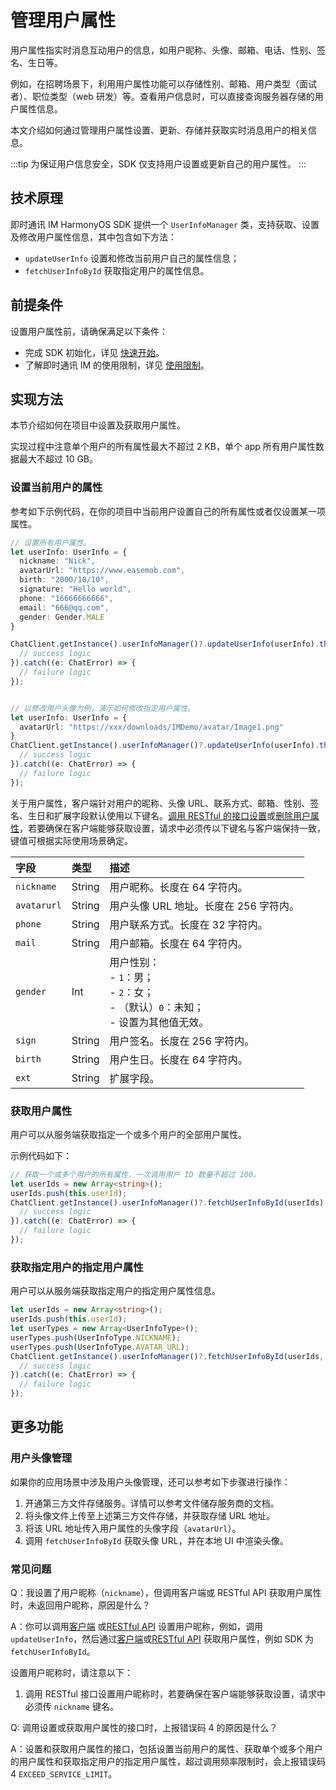 # 管理用户属性

<Toc />

用户属性指实时消息互动用户的信息，如用户昵称、头像、邮箱、电话、性别、签名、生日等。

例如，在招聘场景下，利用用户属性功能可以存储性别、邮箱、用户类型（面试者）、职位类型（web 研发）等。查看用户信息时，可以直接查询服务器存储的用户属性信息。

本文介绍如何通过管理用户属性设置、更新、存储并获取实时消息用户的相关信息。

:::tip
为保证用户信息安全，SDK 仅支持用户设置或更新自己的用户属性。
:::

## 技术原理

即时通讯 IM HarmonyOS SDK 提供一个 `UserInfoManager` 类，支持获取、设置及修改用户属性信息，其中包含如下方法：

- `updateUserInfo` 设置和修改当前用户自己的属性信息；
- `fetchUserInfoById` 获取指定用户的属性信息。

## 前提条件

设置用户属性前，请确保满足以下条件：

- 完成 SDK 初始化，详见 [快速开始](quickstart.html)。
- 了解即时通讯 IM 的使用限制，详见 [使用限制](limitation.html)。

## 实现方法

本节介绍如何在项目中设置及获取用户属性。

实现过程中注意单个用户的所有属性最大不超过 2 KB，单个 app 所有用户属性数据最大不超过 10 GB。

### 设置当前用户的属性

参考如下示例代码，在你的项目中当前用户设置自己的所有属性或者仅设置某一项属性。

```typescript
// 设置所有用户属性。
let userInfo: UserInfo = {
  nickname: "Nick",
  avatarUrl: "https://www.easemob.com",
  birth: "2000/10/10",
  signature: "Hello world",
  phone: "16666666666",
  email: "666@qq.com",
  gender: Gender.MALE
}

ChatClient.getInstance().userInfoManager()?.updateUserInfo(userInfo).then(result => {
  // success logic
}).catch((e: ChatError) => {
  // failure logic
});


// 以修改用户头像为例，演示如何修改指定用户属性。
let userInfo: UserInfo = {
  avatarUrl: "https://xxx/downloads/IMDemo/avatar/Image1.png"
}
ChatClient.getInstance().userInfoManager()?.updateUserInfo(userInfo).then(result => {
  // success logic
}).catch((e: ChatError) => {
  // failure logic
});
```

关于用户属性，客户端针对用户的昵称、头像 URL、联系方式、邮箱、性别、签名、生日和扩展字段默认使用以下键名。[调用 RESTful 的接口设置](/document/server-side/userprofile.html#设置用户属性)或[删除用户属性](/document/server-side/userprofile.html#删除用户属性)，若要确保在客户端能够获取设置，请求中必须传以下键名与客户端保持一致，键值可根据实际使用场景确定。

| 字段        | 类型   | 描述    |
| :---------- | :----- | :------- |
| `nickname`  | String | 用户昵称。长度在 64 字符内。    |
| `avatarurl` | String | 用户头像 URL 地址。长度在 256 字符内。   |
| `phone`     | String | 用户联系方式。长度在 32 字符内。   |
| `mail`      | String | 用户邮箱。长度在 64 字符内。   |
| `gender`    | Int    | 用户性别：<br/> - `1`：男；<br/> - `2`：女；<br/> - （默认）`0`：未知；<br/> - 设置为其他值无效。 |
| `sign`      | String | 用户签名。长度在 256 字符内。   |
| `birth`     | String | 用户生日。长度在 64 字符内。     |
| `ext`       | String | 扩展字段。   |

### 获取用户属性

用户可以从服务端获取指定一个或多个用户的全部用户属性。

示例代码如下：

```typescript
// 获取一个或多个用户的所有属性，一次调用用户 ID 数量不超过 100。
let userIds = new Array<string>();
userIds.push(this.userId);
ChatClient.getInstance().userInfoManager()?.fetchUserInfoById(userIds).then(result => {
  // success logic
}).catch((e: ChatError) => {
  // failure logic
});
```

### 获取指定用户的指定用户属性

用户可以从服务端获取指定用户的指定用户属性信息。

```typescript
let userIds = new Array<string>();
userIds.push(this.userId);
let userTypes = new Array<UserInfoType>();
userTypes.push(UserInfoType.NICKNAME);
userTypes.push(UserInfoType.AVATAR_URL);
ChatClient.getInstance().userInfoManager()?.fetchUserInfoById(userIds, userTypes).then(result => {
  // success logic
}).catch((e: ChatError) => {
  // failure logic
});
```

## 更多功能

### 用户头像管理

如果你的应用场景中涉及用户头像管理，还可以参考如下步骤进行操作：

1. 开通第三方文件存储服务。详情可以参考文件储存服务商的文档。
2. 将头像文件上传至上述第三方文件存储，并获取存储 URL 地址。
3. 将该 URL 地址传入用户属性的头像字段（`avatarUrl`）。
4. 调用 `fetchUserInfoById` 获取头像 URL，并在本地 UI 中渲染头像。

### 常见问题

Q：我设置了用户昵称（`nickname`），但调用客户端或 RESTful API 获取用户属性时，未返回用户昵称，原因是什么？

A：你可以调用[客户端](#设置当前用户的属性) 或[RESTful API](/document/server-side/userprofile.html#设置用户属性) 设置用户昵称，例如，调用 `updateUserInfo`，然后通过[客户端](#获取用户属性)或[RESTful API](/document/server-side/userprofile.html#获取用户属性) 获取用户属性，例如 SDK 为 `fetchUserInfoById`。

设置用户昵称时，请注意以下：

1. 调用 RESTful 接口设置用户昵称时，若要确保在客户端能够获取设置，请求中必须传 `nickname` 键名。

Q: 调用设置或获取用户属性的接口时，上报错误码 4 的原因是什么？

A：设置和获取用户属性的接口，包括设置当前用户的属性、获取单个或多个用户的用户属性和获取指定用户的指定用户属性，超过调用频率限制时，会上报错误码 4 `EXCEED_SERVICE_LIMIT`。
